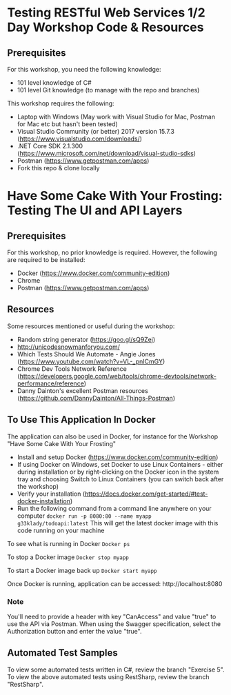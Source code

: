 # Testing RESTful Web Services 1/2 Day Workshop Code & Resources
## Prerequisites
For this workshop, you need the following knowledge:
* 101 level knowledge of C#
* 101 level Git knowledge (to manage with the repo and branches)

This workshop requires the following:
* Laptop with Windows (May work with Visual Studio for Mac, Postman for Mac etc but hasn't been tested)
* Visual Studio Community (or better) 2017 version 15.7.3 (https://www.visualstudio.com/downloads/)
* .NET Core SDK 2.1.300 (https://www.microsoft.com/net/download/visual-studio-sdks)
* Postman (https://www.getpostman.com/apps)
* Fork this repo & clone locally

# Have Some Cake With Your Frosting: Testing The UI and API Layers
## Prerequisites
For this workshop, no prior knowledge is required. However, the following are required to be installed:
* Docker (https://www.docker.com/community-edition)
* Chrome
* Postman (https://www.getpostman.com/apps)


## Resources
Some resources mentioned or useful during the workshop:
* Random string generator (https://goo.gl/sQ9Zej)
* http://unicodesnowmanforyou.com/
* Which Tests Should We Automate - Angie Jones (https://www.youtube.com/watch?v=VL-_pnICmGY)
* Chrome Dev Tools Network Reference
 (https://developers.google.com/web/tools/chrome-devtools/network-performance/reference)
* Danny Dainton's excellent Postman resources (https://github.com/DannyDainton/All-Things-Postman)


## To Use This Application In Docker
The application can also be used in Docker, for instance for the Workshop "Have Some Cake With Your Frosting"
* Install and setup Docker (https://www.docker.com/community-edition)
* If using Docker on Windows, set Docker to use Linux Containers - either during installation or by right-clicking on the Docker icon in the system tray and choosing Switch to Linux Containers (you can switch back after the workshop)
* Verify your installation (https://docs.docker.com/get-started/#test-docker-installation)
* Run the following command from a command line anywhere on your computer
`docker run -p 8080:80 --name myapp g33klady/todoapi:latest`
This will get the latest docker image with this code running on your machine

To see what is running in Docker
`Docker ps`

To stop a Docker image
`Docker stop myapp`

To start a Docker image back up
`Docker start myapp`

Once Docker is running, application can be accessed:
http://localhost:8080

### Note
You'll need to provide a header with key "CanAccess" and value "true" to use the API via Postman. When using the Swagger specification, select the Authorization button and enter the value "true".

## Automated Test Samples
To view some automated tests written in C#, review the branch "Exercise 5".
To view the above automated tests using RestSharp, review the branch "RestSharp".
